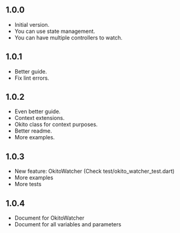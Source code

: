 ## 1.0.0

- Initial version.
- You can use state management.
- You can have multiple controllers to watch.


## 1.0.1

- Better guide.
- Fix lint errors.


## 1.0.2

- Even better guide.
- Context extensions.
- Okito class for context purposes.
- Better readme.
- More examples.


## 1.0.3

- New feature: OkitoWatcher (Check test/okito_watcher_test.dart)
- More examples
- More tests


## 1.0.4

- Document for OkitoWatcher
- Document for all variables and parameters